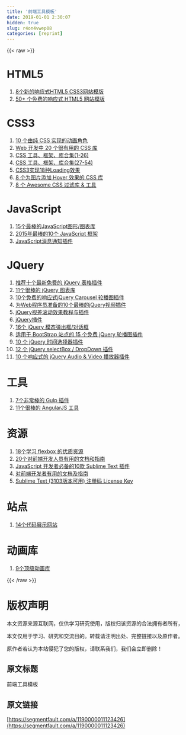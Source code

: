 ```yaml
---
title: '前端工具模板' 
date: 2019-01-01 2:30:07
hidden: true
slug: r4on4vwep08
categories: [reprint]
---
```


{{< raw >}}

                    
<h1 id="articleHeader0">HTML5</h1>
<ol>
<li><a href="http://webres.wang/8-html5-css3-website-templates/" rel="nofollow noreferrer" target="_blank">8个新的响应式HTML5 CSS3网站模版</a></li>
<li><a href="http://webres.wang/50-free-html5-web-templates/" rel="nofollow noreferrer" target="_blank">50+ 个免费的响应式 HTML5 网站模版</a></li>
</ol>
<h1 id="articleHeader1">CSS3</h1>
<ol>
<li><a href="http://webres.wang/10-characters-in-pure-css/" rel="nofollow noreferrer" target="_blank">10 个由纯 CSS 实现的动画角色</a></li>
<li><a href="http://webres.wang/20-css-libraries-for-developers/" rel="nofollow noreferrer" target="_blank">Web 开发中 20 个很有用的 CSS 库</a></li>
<li><a href="http://webres.wang/css-tools-frameworks-libraries-2015-first/" rel="nofollow noreferrer" target="_blank">CSS 工具、框架、库合集(1-26)</a></li>
<li><a href="http://webres.wang/css-tools-frameworks-libraries-2015-second/" rel="nofollow noreferrer" target="_blank">CSS 工具、框架、库合集(27-54)</a></li>
<li><a href="http://webres.wang/18-css3-loading-effect/" rel="nofollow noreferrer" target="_blank">CSS3实现18种Loading效果</a></li>
<li><a href="http://webres.wang/css-libraries-for-adding-image-hover-effects/" rel="nofollow noreferrer" target="_blank">8 个为图片添加 Hover 效果的 CSS 库</a></li>
<li><a href="http://webres.wang/8-awesome-css-filter-libraries-tools/" rel="nofollow noreferrer" target="_blank">8 个 Awesome CSS 过滤库 &amp; 工具</a></li>
</ol>
<h1 id="articleHeader2">JavaScript</h1>
<ol>
<li><a href="http://webres.wang/15-best-javascript-charting-libraries/" rel="nofollow noreferrer" target="_blank">15个最棒的JavaScript图形/图表库</a></li>
<li><a href="http://webres.wang/2015-best-javascript-frameworks/" rel="nofollow noreferrer" target="_blank">2015年最棒的10个 JavaScript 框架</a></li>
<li><a href="http://webres.wang/10-javascript-notification-plugins/" rel="nofollow noreferrer" target="_blank">JavaScript消息通知插件</a></li>
</ol>
<h1 id="articleHeader3">JQuery</h1>
<ol>
<li><a href="http://webres.wang/free-table-jquery-plugins/" rel="nofollow noreferrer" target="_blank">推荐十个最新免费的 jQuery 表格插件</a></li>
<li><a href="http://webres.wang/11-best-jquery-charting-libraries/" rel="nofollow noreferrer" target="_blank">11个很棒的 jQuery 图表库</a></li>
<li><a href="http://webres.wang/responsive-jquery-carousel-slider-plugins-2015/" rel="nofollow noreferrer" target="_blank">10个免费的响应式jQuery Carousel 轮播图插件</a></li>
<li><a href="http://webres.wang/10-best-video-jquery-plugins-web-developers/" rel="nofollow noreferrer" target="_blank">为Web程序员准备的10个最棒的jQuery视频插件</a></li>
<li><a href="http://webres.wang/best-and-useful-jquery-parallax-scrolling-tutorials/" rel="nofollow noreferrer" target="_blank">jQuery视差滚动效果教程与插件</a></li>
<li><a href="http://webres.wang/new-jquery-plugins-for-november-2015/" rel="nofollow noreferrer" target="_blank">jQuery插件</a></li>
<li><a href="http://webres.wang/16-jquery-modal-dialog-boxes/" rel="nofollow noreferrer" target="_blank">16个 jQuery 模态弹出框/对话框</a></li>
<li><a href="http://webres.wang/15-fantastic-free-jquery-sliders-for-bootstrap-sites/" rel="nofollow noreferrer" target="_blank">适用于 BootStrap 站点的 15 个免费 jQuery 轮播图插件</a></li>
<li><a href="http://webres.wang/10-jquery-time-picker-plugins/" rel="nofollow noreferrer" target="_blank">10 个 jQuery 时间选择器插件</a></li>
<li><a href="http://webres.wang/12-jquery-selectboxdrop-down-plugins/" rel="nofollow noreferrer" target="_blank">12 个 jQuery selectBox / DropDown 插件</a></li>
<li><a href="http://webres.wang/10-jquery-video-audio-player-plugins/" rel="nofollow noreferrer" target="_blank">10 个响应式的 jQuery Audio &amp; Video 播放器插件</a></li>
</ol>
<h1 id="articleHeader4">工具</h1>
<ol>
<li><a href="http://webres.wang/7-amazing-gulp-plugins/" rel="nofollow noreferrer" target="_blank">7个非常棒的 Gulp 插件</a></li>
<li><a href="http://webres.wang/2015-best-angularjs-tools-for-web-developers/" rel="nofollow noreferrer" target="_blank">11个很棒的 AngularJS 工具</a></li>
</ol>
<h1 id="articleHeader5">资源</h1>
<ol>
<li><a href="http://webres.wang/18-resources-learn-flexbox/" rel="nofollow noreferrer" target="_blank">18个学习 flexbox 的优质资源</a></li>
<li><a href="http://webres.wang/20-docs-guides-front-end-developers/" rel="nofollow noreferrer" target="_blank">20个对前端开发人员有用的文档和指南</a></li>
<li><a href="http://webres.wang/essential-sublime-text-javascript-plugins/" rel="nofollow noreferrer" target="_blank">JavaScript 开发者必备的10款 Sublime Text 插件</a></li>
<li><a href="http://webres.wang/20-docs-guides-front-end-developers-7/" rel="nofollow noreferrer" target="_blank">对前端开发者有用的文档及指南</a></li>
<li><a href="http://webres.wang/sublime-text-3-license-key/" rel="nofollow noreferrer" target="_blank">Sublime Text (3103版本可用) 注册码 License Key</a></li>
</ol>
<h1 id="articleHeader6">站点</h1>
<ol><li><a href="http://webres.wang/14-code-demo-sites/" rel="nofollow noreferrer" target="_blank">14个代码展示网站</a></li></ol>
<h1 id="articleHeader7">动画库</h1>
<ol><li><a href="http://webres.wang/top-9-animation-libraries-use-2016/" rel="nofollow noreferrer" target="_blank">9个顶级动画库</a></li></ol>

                
{{< /raw >}}

# 版权声明
本文资源来源互联网，仅供学习研究使用，版权归该资源的合法拥有者所有，

本文仅用于学习、研究和交流目的。转载请注明出处、完整链接以及原作者。

原作者若认为本站侵犯了您的版权，请联系我们，我们会立即删除！

## 原文标题
前端工具模板

## 原文链接
[https://segmentfault.com/a/1190000011123426](https://segmentfault.com/a/1190000011123426)


